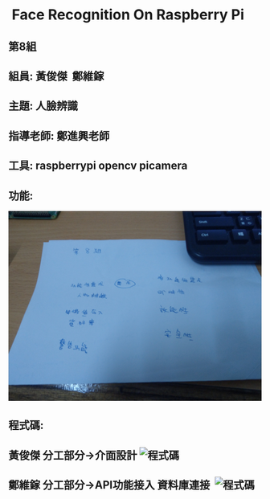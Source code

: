 #  Face Recognition On Raspberry Pi
## 第8組
## 組員: 黃俊傑  鄭維鎵
## 主題: 人臉辨識
## 指導老師: 鄭進興老師
## 工具: raspberrypi opencv  picamera
## 功能:
![功能](FunctionPlan.jpg)
## 程式碼:
## 黃俊傑 分工部分->介面設計 ![程式碼](https://github.com/WeiJiaZheng/nkfustTeam8/tree/master/0424089%E7%A8%8B%E5%BC%8F%E7%A2%BC)
## 鄭維鎵 分工部分->API功能接入 資料庫連接  ![程式碼](https://github.com/WeiJiaZheng/nkfustTeam8/tree/master/0424093%E7%A8%8B%E5%BC%8F%E7%A2%BC)
